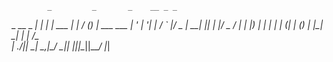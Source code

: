 
            _         _       _    __ _ _
 _ __  _ __| |_    __| | ___ | |_ / _(_) | ___  ___
| '_ \| '__| __|  / _` |/ _ \| __| |_| | |/ _ \/ __|
| |_) | |  | |_  | (_| | (_) | |_|  _| | |  __/\__ \
| .__/|_|   \__|  \__,_|\___/ \__|_| |_|_|\___||___/
|_|
